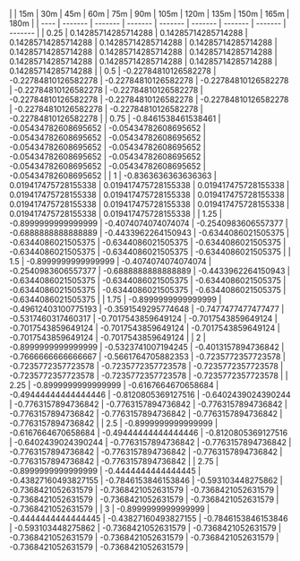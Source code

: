| | 15m | 30m | 45m | 60m | 75m | 90m | 105m | 120m | 135m | 150m | 165m | 180m | 
| ---- | ------- | ------- | ------- | ------- | ------- | ------- | ------- | ------- |
| 0.25 | 0.14285714285714288 | 0.14285714285714288 | 0.14285714285714288 | 0.14285714285714288 | 0.14285714285714288 | 0.14285714285714288 | 0.14285714285714288 | 0.14285714285714288 | 0.14285714285714288 | 0.14285714285714288 | 0.14285714285714288 | 0.14285714285714288 | 
| 0.5 | -0.22784810126582278 | -0.22784810126582278 | -0.22784810126582278 | -0.22784810126582278 | -0.22784810126582278 | -0.22784810126582278 | -0.22784810126582278 | -0.22784810126582278 | -0.22784810126582278 | -0.22784810126582278 | -0.22784810126582278 | -0.22784810126582278 | 
| 0.75 | -0.8461538461538461 | -0.05434782608695652 | -0.05434782608695652 | -0.05434782608695652 | -0.05434782608695652 | -0.05434782608695652 | -0.05434782608695652 | -0.05434782608695652 | -0.05434782608695652 | -0.05434782608695652 | -0.05434782608695652 | -0.05434782608695652 | 
| 1 | -0.8363636363636363 | 0.019417475728155338 | 0.019417475728155338 | 0.019417475728155338 | 0.019417475728155338 | 0.019417475728155338 | 0.019417475728155338 | 0.019417475728155338 | 0.019417475728155338 | 0.019417475728155338 | 0.019417475728155338 | 0.019417475728155338 | 
| 1.25 | -0.8999999999999999 | -0.4074074074074074 | -0.2540983606557377 | -0.6888888888888889 | -0.4433962264150943 | -0.6344086021505375 | -0.6344086021505375 | -0.6344086021505375 | -0.6344086021505375 | -0.6344086021505375 | -0.6344086021505375 | -0.6344086021505375 | 
| 1.5 | -0.8999999999999999 | -0.4074074074074074 | -0.2540983606557377 | -0.6888888888888889 | -0.4433962264150943 | -0.6344086021505375 | -0.6344086021505375 | -0.6344086021505375 | -0.6344086021505375 | -0.6344086021505375 | -0.6344086021505375 | -0.6344086021505375 | 
| 1.75 | -0.8999999999999999 | -0.49612403100775193 | -0.3591549295774648 | -0.7477477477477477 | -0.5317460317460317 | -0.7017543859649124 | -0.7017543859649124 | -0.7017543859649124 | -0.7017543859649124 | -0.7017543859649124 | -0.7017543859649124 | -0.7017543859649124 | 
| 2 | -0.8999999999999999 | -0.5323741007194245 | -0.4013157894736842 | -0.7666666666666667 | -0.5661764705882353 | -0.7235772357723578 | -0.7235772357723578 | -0.7235772357723578 | -0.7235772357723578 | -0.7235772357723578 | -0.7235772357723578 | -0.7235772357723578 | 
| 2.25 | -0.8999999999999999 | -0.6167664670658684 | -0.49444444444444446 | -0.8120805369127516 | -0.6402439024390244 | -0.7763157894736842 | -0.7763157894736842 | -0.7763157894736842 | -0.7763157894736842 | -0.7763157894736842 | -0.7763157894736842 | -0.7763157894736842 | 
| 2.5 | -0.8999999999999999 | -0.6167664670658684 | -0.49444444444444446 | -0.8120805369127516 | -0.6402439024390244 | -0.7763157894736842 | -0.7763157894736842 | -0.7763157894736842 | -0.7763157894736842 | -0.7763157894736842 | -0.7763157894736842 | -0.7763157894736842 | 
| 2.75 | -0.8999999999999999 | -0.4444444444444445 | -0.43827160493827155 | -0.7846153846153846 | -0.593103448275862 | -0.7368421052631579 | -0.7368421052631579 | -0.7368421052631579 | -0.7368421052631579 | -0.7368421052631579 | -0.7368421052631579 | -0.7368421052631579 | 
| 3 | -0.8999999999999999 | -0.4444444444444445 | -0.43827160493827155 | -0.7846153846153846 | -0.593103448275862 | -0.7368421052631579 | -0.7368421052631579 | -0.7368421052631579 | -0.7368421052631579 | -0.7368421052631579 | -0.7368421052631579 | -0.7368421052631579 | 
